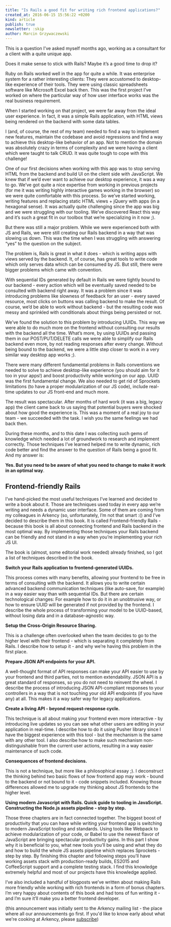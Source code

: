 ```yaml
---
title: "Is Rails a good fit for writing rich frontend applications?"
created_at: 2016-06-15 15:56:22 +0200
kind: article
publish: true
newsletter: :skip
author: Marcin Grzywaczewski
---
```


This is a question I’ve asked myself months ago, working as a consultant for a client with a quite unique app.


Does it make sense to stick with Rails? Maybe it’s a good time to drop it?

Ruby on Rails worked well in the app for quite a while. It was enterprise system for a rather interesting clients: They were accustomed to desktop-like experience of their tools. They were using classic spreadsheets software like Microsoft Excel back then. This was the first project I’ve worked on where the particular way of how user interface works was the real business requirement.

<!-- more -->

When I started working on that project, we were far away from the ideal user experience. In fact, it was a simple Rails application, with HTML views being rendered on the backend with some data tables.

I (and, of course, the rest of my team) needed to find a way to implement new features, maintain the codebase and avoid regressions and find a way to achieve this desktop-like behavior of an app. Not to mention the domain was absolutely crazy in terms of complexity and we were having a client which were taught to talk CRUD. It was quite tough to cope with this challenge!

One of our first decisions when working with this app was to stop serving HTML from the backend and build UI on the client side with JavaScript. We knew that if we’d ever want to achieve our desktop experience, it was a way to go. We’ve got quite a nice expertise from working in previous projects (for me it was  writing highly interactive games working in the browser) so we were quite comfortable with this process. So we’ve started working, writing features and replacing static HTML views + jQuery with apps (in a hexagonal sense). It was actually quite challenging since the app was big and we were struggling with our tooling. We’ve discovered React this way and it’s such a great fit in our toolbox that we’re specializing in it now ;).

But there was still a major problem. While we were experienced both with JS and Rails, we were still creating our Rails backend in a way that was slowing us down. This was the time when I was struggling with answering “yes” to the question on the subject.

The problem is, Rails is great in what it does - which is writing apps with views served by the backend. It, of course, has great tools to write code which only serves data which can be consumed by JS. But still, there were bigger problems which came with convention.

With sequential IDs generated by default in Rails we were tightly bound to our backend - every action which will be eventually saved needed to be consulted with backend right away. It was a problem since it was introducing problems like slowness of feedback for an user - every saved resource, most clicks on buttons was calling backend to make the result. Of course, we’d be able to work without backend - but the resulting code was messy and sprinkled with conditionals about things being persisted or not.

We’ve found the solution to this problem by introducing UUIDs. This way we were able to do much more on the frontend without consulting our results with the backend all the time. What’s more, by using UUIDs and passing them in our POST/PUT/DELETE calls we were able to simplify our Rails backend even more, by not reading responses after every change. Without being bound to the backend, we were a little step closer to work in a very similar way desktop app works ;).

There were many different fundamental problems in Rails conventions we needed to solve to achieve desktop-like experience (you should aim for it too in your apps!) and boost productivity while working on our app.  UUID was the first fundamental change. We also needed to get rid of Sprockets limitations (to have a proper modularization of our JS code), include real-time updates to our JS front-end and much more.

The result was spectacular. After months of hard work (it was a big, legacy app) the client came back to us saying that potential buyers were shocked about how good the experience is. This was a moment of a real joy to our team - we succeeded with the task. I wish you the same feelings we had back then.

During these months, and to this date I was collecting such gems of knowledge which needed a lot of groundwork to research and implement correctly. Those techniques I’ve learned helped me to write dynamic, rich code better and find the answer to the question of Rails being a good fit. And my answer is:


**Yes. But you need to be aware of what you need to change to make it work in an optimal way**.

## Frontend-friendly Rails

I’ve hand-picked the most useful techniques I’ve learned and decided to write a book about it. Those are techniques used today in every app we’re writing and needs a dynamic user interface. Some of them are coming from my colleagues in Arkency (so, unfortunately, I’m not that smart :() and I’ve decided to describe them in this book. It is called Frontend-friendly Rails - because this book is all about connecting frontend and Rails backend in the most optimal way. By implementing those techniques your Rails backend can be friendly and not stand in a way when you’re implementing your rich JS UI.

The book is (almost, some editorial work needed) already finished, so I got a list of techniques described in the book.

**Switch your Rails application to frontend-generated UUIDs.**

This process comes with many benefits, allowing your frontend to be free in terms of consulting with the backend. It allows you to write certain advanced backend communication techniques (like auto-save, for example) in a way easier way than with sequential IDs. But there are certain technological changes: For example how to do it in an unobtrusive way, or how to ensure UUID will be generated if not provided by the frontend. I describe the whole process of transforming your model to be UUID-based, without losing data and in a database-agnostic way.

**Setup the Cross-Origin Resource Sharing.**

This is a challenge often overlooked when the team decides to go to the higher level with their frontend - which is separating it completely from Rails. I describe how to setup it - and why we’re having this problem in the first place.

**Prepare JSON API endpoints for your API.**

 A well-thought format of API responses can make your API easier to use by your frontend and third parties, not to mention extendability. JSON API is a great standard of responses, so you do not need to reinvent the wheel. I describe the process of introducing JSON API-compliant responses to your controllers in a way that is not touching your old API endpoints (if you have any) at all. This makes it a way safer way for legacy applications.

**Create a living API - beyond request-response cycle.**

This technique is all about making your frontend even more interactive - by introducing live updates so you can see what other users are editing in your application in real-time. I describe how to do it using Pusher library since I have the biggest experience with this tool - but the mechanism is the same with any other tool. I also describe how to make such mechanism non-distinguishable from the current user actions, resulting in a way easier maintenance of such code.

**Consequences of frontend decisions.**

This is not a technique, but more like a philosophical essay ;). I deconstruct the thinking behind two basic flows of how frontend app may work - bound to the backend or not bound to it - code snippets included. Knowing those differences allowed me to upgrade my thinking about JS frontends to the higher level.

**Using modern Javascript with Rails. Quick guide to tooling in JavaScript. Constructing the Node.js assets pipeline - step by step.**

Those three chapters are in fact connected together. The biggest boost of productivity that you can have while writing your frontend app is switching to modern JavaScript tooling and standards. Using tools like Webpack to achieve modularization of your code, or Babel to use the newest flavor of JavaScript are bringing spectacular productivity gains. In this part I show why it is beneficial to you, what new tools you’ll be using and what they do and how to build the whole JS assets pipeline which replaces Sprockets - step by step. By finishing this chapter and following steps you’ll have working assets stack with production-ready builds, ES2015 and CoffeeScript support and a complete testing stack. I find this knowledge extremely helpful and most of our projects have this knowledge applied.


I’ve also included a handful of blogposts we’ve written about making Rails more friendly while working with rich frontends in a form of bonus chapters. I’m very happy about contents of this book and had tons of fun writing it - and I’m sure it’ll make you a better frontend developer.

(this announcement was initially sent to the Arkency mailing list - the place where all our announcements go first. If you'd like to know early about what we're cooking at Arkency, please [subscribe](http://arkency.com/newsletter/))
